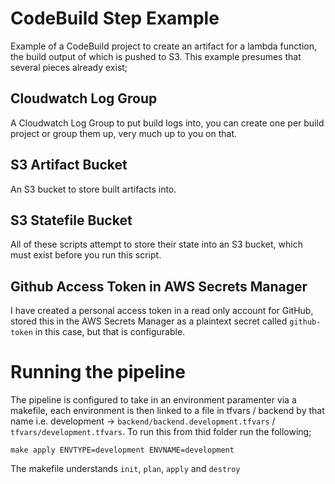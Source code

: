 # CodeBuild Step Example

Example of a CodeBuild project to create an artifact for a lambda
function, the build output of which is pushed to S3. This example 
presumes that several pieces already exist;

## Cloudwatch Log Group

A Cloudwatch Log Group to put build logs into, you can create one
per build project or group them up, very much up to you on that.

## S3 Artifact Bucket

An S3 bucket to store built artifacts into.

## S3 Statefile Bucket

All of these scripts attempt to store their state into an S3 bucket, 
which must exist before you run this script.

## Github Access Token in AWS Secrets Manager

I have created a personal access token in a read only account for
GitHub, stored this in the AWS Secrets Manager as a plaintext secret
called `github-token` in this case, but that is configurable.

# Running the pipeline

The pipeline is configured to take in an environment paramenter via
a makefile, each environment is then linked to a file in tfvars / backend
by that name i.e. development -> `backend/backend.development.tfvars` / 
`tfvars/development.tfvars`. To run this from thid folder run the 
following;

    make apply ENVTYPE=development ENVNAME=development

The makefile understands `init`, `plan`, `apply` and `destroy`